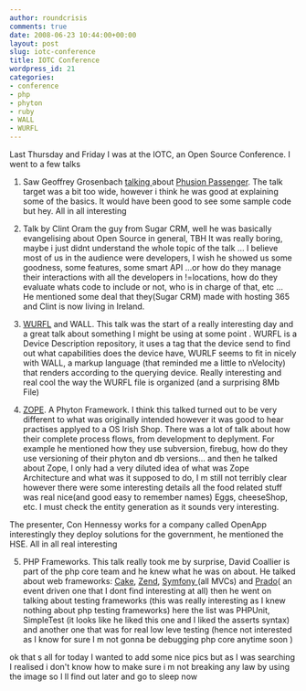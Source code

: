 ```yaml
---
author: roundcrisis
comments: true
date: 2008-06-23 10:44:00+00:00
layout: post
slug: iotc-conference
title: IOTC Conference
wordpress_id: 21
categories:
- conference
- php
- phyton
- ruby
- WALL
- WURFL
---
```


Last Thursday and Friday I was at the IOTC, an Open Source Conference. I went to a few talks  
  
1) Saw Geoffrey Grosenbach [talking ](http://iotc.firstport.ie/lecture/23/)about [Phusion Passenger](http://www.modrails.com/). The talk target was a bit too wide, however i think he was good at explaining some of the basics. It would have been good to see some sample code but hey. All in all interesting  
  
2) Talk by Clint Oram the guy from Sugar CRM, well he was basically evangelising about Open Source in general, TBH It was really boring, maybe i just didnt understand the whole topic of the talk ... I believe most of us in the audience were developers, I wish he showed us some goodness, some features, some smart API ...or how do they manage their interactions with all the developers in !=locations, how do they evaluate whats code to include or not, who is in charge of that, etc ...  
He mentioned some deal that they(Sugar CRM) made with hosting 365 and Clint is now living in Ireland.  
  
3) [WURFL](http://www.blogger.com/wurfl.sourceforge.net/) and WALL. This talk was the start of a really interesting day and a great talk about something I might be using at some point . WURFL is a Device Description repository, it uses a tag that the device send to find out what capabilities does the device have, WURLF seems to fit in nicely with WALL, a markup language (that reminded me a little to nVelocity) that renders according to the querying device. Really interesting and real cool the way the WURFL file is organized (and a surprising 8Mb File)  
  
4) [ZOPE](http://www.zope.org/). A Phyton Framework. I think this talked turned out to be very different to what was originally intended however it was good to hear practises applyed to a OS Irish Shop. There was a lot of talk about how their complete process flows, from development to deplyment. For example he mentioned how they use subversion, firebug, how do they use versioning of their phyton and db versions... and then he talked about Zope, I only had a very diluted idea of what was Zope Architecture and what was it supposed to do, I m still not terribly clear however there were some interesting details all the food related stuff was real nice(and good easy to remember names) Eggs, cheeseShop, etc. I must check the entity generation as it sounds very interesting.  
  
The presenter, Con Hennessy works for a company called OpenApp interestingly they deploy solutions for the government, he mentioned the HSE. All in all real interesting  
  
5) PHP Frameworks. This talk really took me by surprise, David Coallier is part of the php core team and he knew what he was on about. He talked about web frameworks: [Cake](http://www.blogger.com/www.cakephp.org/), [Zend](http://www.zend.com/), [Symfony ](http://www.blogger.com/www.symfony-project.org/)(all MVCs) and [Prado](http://www.pradosoft.com/)( an event driven one that I dont find interesting at all) then he went on talking about testing frameworks (this was really interesting as I knew nothing about php testing frameworks) here the list was PHPUnit, SimpleTest (it looks like he liked this one and I liked the asserts syntax) and another one that was for real low leve testing (hence not interested as I know for sure I m not gonna be debugging php core anytime soon )  
  
  
ok that s all for today I wanted to add some nice pics but as I was searching I realised i don't know how to make sure i m not breaking any law by using the image so I ll find out later and go to sleep now

